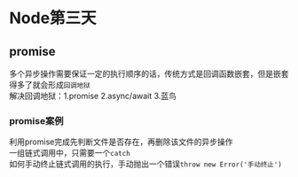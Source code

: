 # Node第三天

## promise
多个异步操作需要保证一定的执行顺序的话，传统方式是回调函数嵌套，但是嵌套得多了就会形成`回调地狱`  
解决回调地狱：1.promise 2.async/await 3.蓝鸟

### promise案例
利用promise完成先判断文件是否存在，再删除该文件的异步操作  
一组链式调用中，只需要一个`catch`  
如何手动终止链式调用的执行，手动抛出一个错误`throw new Error('手动终止')`